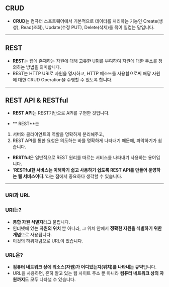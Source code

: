 ## CRUD

- **CRUD**는 컴퓨터 소프트웨어에서 기본적으로 데이터를 처리하는 기능인 Create(생성), Read(조회), Update(수정 PUT), Delete(삭제)를 묶어 일컫는 말입니다.

---

## REST

- **REST**는 웹에 존재하는 자원에 대해 고유한 URI를 부여하여 자원에 대한 주소를 정의하는 방법을 의미합니다. 
- REST는 HTTP URI로 자원을 명시하고, HTTP 메소드를 사용함으로써 해당 자원에 대한 CRUD Operation을 수행할 수 있도록 합니다.

---

## REST API & RESTful

- **REST API**는 REST기반으로 API를 구현한 것입니다. 

- ** REST**는 
 1. 서버와 클라이언트의 역할을 명확하게 분리해주고, 
 2. REST API를 통한 요청은 의도하는 바를 명확하게 나타내기 때문에, 파악하기가 쉽습니다.

- **RESTful**은 일반적으로 REST 원리를 따르는 서비스를 나타내기 사용하는 용어입니다. 
- '**RESTful한 서비스는 이해하기 쉽고 사용하기 쉽도록 REST API를 만들어 운영하는 웹 서비스이다.**'라는 점에서 중요하다 생각할 수 있습니다.


---

### URI과 URL

### URI는?
 - **통합 자원 식별자**라고 불립니다. 
 - 인터넷에 있는 **자원의 위치** 뿐 아니라, 그 위치 안에서 **정확한 자원을 식별하기 위한 개념**으로 사용됩니다.
 - 이것의 하위개념으로 URL이 있습니다.

### URL은?
 - **컴퓨터 네트워크 상에 리소스(자원)가 어디있는지(위치)를 나타내는 규약**입니다.
 - URL을 사용하면, 흔히 알고 있는 웹 사이트 주소 뿐 아니라 **컴퓨터 네트워크 상의 자원까지**도 모두 나타낼 수 있습니다.